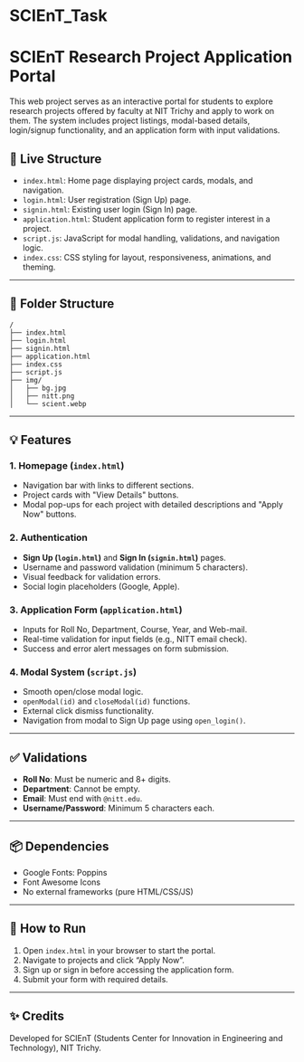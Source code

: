# SCIEnT_Task
# SCIEnT Research Project Application Portal

This web project serves as an interactive portal for students to explore research projects offered by faculty at NIT Trichy and apply to work on them. The system includes project listings, modal-based details, login/signup functionality, and an application form with input validations.

## 🔗 Live Structure

- `index.html`: Home page displaying project cards, modals, and navigation.
- `login.html`: User registration (Sign Up) page.
- `signin.html`: Existing user login (Sign In) page.
- `application.html`: Student application form to register interest in a project.
- `script.js`: JavaScript for modal handling, validations, and navigation logic.
- `index.css`: CSS styling for layout, responsiveness, animations, and theming.

---

## 📁 Folder Structure

```
/
├── index.html
├── login.html
├── signin.html
├── application.html
├── index.css
├── script.js
├── img/
│   ├── bg.jpg
│   ├── nitt.png
│   └── scient.webp
```

---

## 💡 Features

### 1. **Homepage (`index.html`)**
- Navigation bar with links to different sections.
- Project cards with "View Details" buttons.
- Modal pop-ups for each project with detailed descriptions and "Apply Now" buttons.

### 2. **Authentication**
- **Sign Up (`login.html`)** and **Sign In (`signin.html`)** pages.
- Username and password validation (minimum 5 characters).
- Visual feedback for validation errors.
- Social login placeholders (Google, Apple).

### 3. **Application Form (`application.html`)**
- Inputs for Roll No, Department, Course, Year, and Web-mail.
- Real-time validation for input fields (e.g., NITT email check).
- Success and error alert messages on form submission.

### 4. **Modal System (`script.js`)**
- Smooth open/close modal logic.
- `openModal(id)` and `closeModal(id)` functions.
- External click dismiss functionality.
- Navigation from modal to Sign Up page using `open_login()`.

---

## ✅ Validations

- **Roll No**: Must be numeric and 8+ digits.
- **Department**: Cannot be empty.
- **Email**: Must end with `@nitt.edu`.
- **Username/Password**: Minimum 5 characters each.

---

## 📦 Dependencies

- Google Fonts: Poppins
- Font Awesome Icons
- No external frameworks (pure HTML/CSS/JS)

---

## 📌 How to Run

1. Open `index.html` in your browser to start the portal.
2. Navigate to projects and click “Apply Now”.
3. Sign up or sign in before accessing the application form.
4. Submit your form with required details.

---

## ✨ Credits

Developed for SCIEnT (Students Center for Innovation in Engineering and Technology), NIT Trichy.
